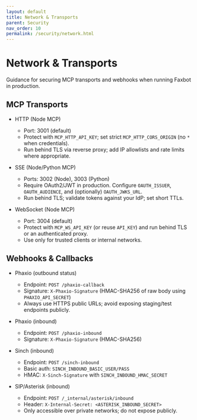 ```yaml
---
layout: default
title: Network & Transports
parent: Security
nav_order: 10
permalink: /security/network.html
---
```


# Network & Transports

Guidance for securing MCP transports and webhooks when running Faxbot in production.

## MCP Transports

- HTTP (Node MCP)
  - Port: 3001 (default)
  - Protect with `MCP_HTTP_API_KEY`; set strict `MCP_HTTP_CORS_ORIGIN` (no `*` when credentials).
  - Run behind TLS via reverse proxy; add IP allowlists and rate limits where appropriate.

- SSE (Node/Python MCP)
  - Ports: 3002 (Node), 3003 (Python)
  - Require OAuth2/JWT in production. Configure `OAUTH_ISSUER`, `OAUTH_AUDIENCE`, and (optionally) `OAUTH_JWKS_URL`.
  - Run behind TLS; validate tokens against your IdP; set short TTLs.

- WebSocket (Node MCP)
  - Port: 3004 (default)
  - Protect with `MCP_WS_API_KEY` (or reuse `API_KEY`) and run behind TLS or an authenticated proxy.
  - Use only for trusted clients or internal networks.

## Webhooks & Callbacks

- Phaxio (outbound status)
  - Endpoint: `POST /phaxio-callback`
  - Signature: `X-Phaxio-Signature` (HMAC-SHA256 of raw body using `PHAXIO_API_SECRET`)
  - Always use HTTPS public URLs; avoid exposing staging/test endpoints publicly.

- Phaxio (inbound)
  - Endpoint: `POST /phaxio-inbound`
  - Signature: `X-Phaxio-Signature` (HMAC-SHA256)

- Sinch (inbound)
  - Endpoint: `POST /sinch-inbound`
  - Basic auth: `SINCH_INBOUND_BASIC_USER/PASS`
  - HMAC: `X-Sinch-Signature` with `SINCH_INBOUND_HMAC_SECRET`

- SIP/Asterisk (inbound)
  - Endpoint: `POST /_internal/asterisk/inbound`
  - Header: `X-Internal-Secret: <ASTERISK_INBOUND_SECRET>`
  - Only accessible over private networks; do not expose publicly.

